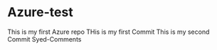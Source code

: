 # Azure-test
This is my first Azure repo
THis is my first Commit
This is my second Commit
Syed-Comments
